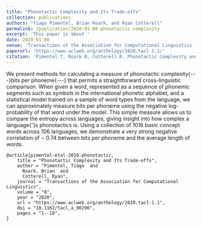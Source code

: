 ```yaml
---
title: "Phonotactic Complexity and Its Trade-offs"
collection: publications
authors: "Tiago Pimentel, Brian Roark, and Ryan Cotterell"
permalink: /publication/2020-01-08-phonotactic-complexity
excerpt: 'This paper is about '
date: 2020-01-08
venue: 'Transactions of the Association for Computational Linguistics (TACL)'
paperurl: 'https://www.aclweb.org/anthology/2020.tacl-1.1/'
citation: 'Pimentel T, Roark B, Cotterell R. Phonotactic Complexity and its Trade-offs. Transactions of the Association for Computational Linguistics. 2020 Jan;8:1-8.'
---
```


We present methods for calculating a measure of phonotactic complexity{---}bits per phoneme{---} that permits a straightforward cross-linguistic comparison. When given a word, represented as a sequence of phonemic segments such as symbols in the international phonetic alphabet, and a statistical model trained on a sample of word types from the language, we can approximately measure bits per phoneme using the negative log-probability of that word under the model. This simple measure allows us to compare the entropy across languages, giving insight into how complex a language{'}s phonotactics is. Using a collection of 1016 basic concept words across 106 languages, we demonstrate a very strong negative correlation of − 0.74 between bits per phoneme and the average length of words.

```
@article{pimentel-etal-2020-phonotactic,
    title = "Phonotactic Complexity and Its Trade-offs",
    author = "Pimentel, Tiago  and
      Roark, Brian  and
      Cotterell, Ryan",
    journal = "Transactions of the Association for Computational Linguistics",
    volume = "8",
    year = "2020",
    url = "https://www.aclweb.org/anthology/2020.tacl-1.1",
    doi = "10.1162/tacl_a_00296",
    pages = "1--18",
}
```